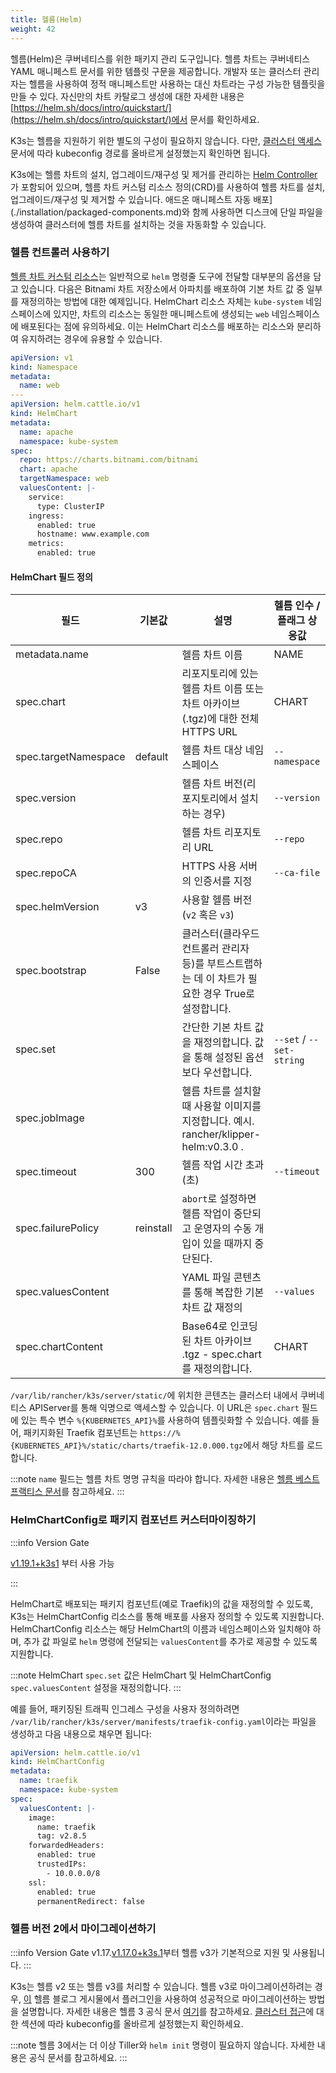 ```yaml
---
title: 헬름(Helm)
weight: 42
---
```


헬름(Helm)은 쿠버네티스를 위한 패키지 관리 도구입니다. 헬름 차트는 쿠버네티스 YAML 매니페스트 문서를 위한 템플릿 구문을 제공합니다. 개발자 또는 클러스터 관리자는 헬름을 사용하여 정적 매니페스트만 사용하는 대신 차트라는 구성 가능한 템플릿을 만들 수 있다. 자신만의 차트 카탈로그 생성에 대한 자세한 내용은 [https://helm.sh/docs/intro/quickstart/](https://helm.sh/docs/intro/quickstart/)에서 문서를 확인하세요.

K3s는 헬름을 지원하기 위한 별도의 구성이 필요하지 않습니다. 다만, [클러스터 액세스](./cluster-access.md) 문서에 따라 kubeconfig 경로를 올바르게 설정했는지 확인하면 됩니다.

K3s에는 헬름 차트의 설치, 업그레이드/재구성 및 제거를 관리하는 [Helm Controller](https://github.com/k3s-io/helm-controller/)가 포함되어 있으며, 헬름 차트 커스텀 리소스 정의(CRD)를 사용하여 헬름 차트를 설치, 업그레이드/재구성 및 제거할 수 있습니다. 애드온 매니페스트 자동 배포](./installation/packaged-components.md)와 함께 사용하면 디스크에 단일 파일을 생성하여 클러스터에 헬름 차트를 설치하는 것을 자동화할 수 있습니다.

### 헬름 컨트롤러 사용하기

[헬름 차트 커스텀 리소스](https://github.com/k3s-io/helm-controller#helm-controller)는 일반적으로 `helm` 명령줄 도구에 전달할 대부분의 옵션을 담고 있습니다. 다음은 Bitnami 차트 저장소에서 아파치를 배포하여 기본 차트 값 중 일부를 재정의하는 방법에 대한 예제입니다. HelmChart 리소스 자체는 `kube-system` 네임스페이스에 있지만, 차트의 리소스는 동일한 매니페스트에 생성되는 `web` 네임스페이스에 배포된다는 점에 유의하세요. 이는 HelmChart 리소스를 배포하는 리소스와 분리하여 유지하려는 경우에 유용할 수 있습니다.

```yaml
apiVersion: v1
kind: Namespace
metadata:
  name: web
---
apiVersion: helm.cattle.io/v1
kind: HelmChart
metadata:
  name: apache
  namespace: kube-system
spec:
  repo: https://charts.bitnami.com/bitnami
  chart: apache
  targetNamespace: web
  valuesContent: |-
    service:
      type: ClusterIP
    ingress:
      enabled: true
      hostname: www.example.com
    metrics:
      enabled: true
```

#### HelmChart 필드 정의

| 필드                 | 기본값    | 설명                                                                                               | 헬름 인수 / 플래그 상응값 |
| -------------------- | --------- | -------------------------------------------------------------------------------------------------- | ------------------------- |
| metadata.name        |           | 헬름 차트 이름                                                                                     | NAME                      |
| spec.chart           |           | 리포지토리에 있는 헬름 차트 이름 또는 차트 아카이브(.tgz)에 대한 전체 HTTPS URL                    | CHART                     |
| spec.targetNamespace | default   | 헬름 차트 대상 네임스페이스                                                                        | `--namespace`             |
| spec.version         |           | 헬름 차트 버전(리포지토리에서 설치하는 경우)                                                       | `--version`               |
| spec.repo            |           | 헬름 차트 리포지토리 URL                                                                           | `--repo`                  |
| spec.repoCA          |           | HTTPS 사용 서버의 인증서를 지정                                                                    | `--ca-file`               |
| spec.helmVersion     | v3        | 사용할 헬름 버전 (`v2` 혹은 `v3`)                                                                  |                           |
| spec.bootstrap       | False     | 클러스터(클라우드 컨트롤러 관리자 등)를 부트스트랩하는 데 이 차트가 필요한 경우 True로 설정합니다. |                           |
| spec.set             |           | 간단한 기본 차트 값을 재정의합니다. 값을 통해 설정된 옵션보다 우선합니다.                          | `--set` / `--set-string`  |
| spec.jobImage        |           | 헬름 차트를 설치할 때 사용할 이미지를 지정합니다. 예시. rancher/klipper-helm:v0.3.0 .              |                           |
| spec.timeout         | 300       | 헬름 작업 시간 초과(초)                                                                            | `--timeout`               |
| spec.failurePolicy   | reinstall | `abort`로 설정하면 헬름 작업이 중단되고 운영자의 수동 개입이 있을 때까지 중단된다.                 |                           |
| spec.valuesContent   |           | YAML 파일 콘텐츠를 통해 복잡한 기본 차트 값 재정의                                                 | `--values`                |
| spec.chartContent    |           | Base64로 인코딩된 차트 아카이브 .tgz - spec.chart를 재정의합니다.                                  | CHART                     |

`/var/lib/rancher/k3s/server/static/`에 위치한 콘텐츠는 클러스터 내에서 쿠버네티스 APIServer를 통해 익명으로 액세스할 수 있습니다. 이 URL은 `spec.chart` 필드에 있는 특수 변수 `%{KUBERNETES_API}%`를 사용하여 템플릿화할 수 있습니다. 예를 들어, 패키지화된 Traefik 컴포넌트는 `https://%{KUBERNETES_API}%/static/charts/traefik-12.0.000.tgz`에서 해당 차트를 로드합니다.

:::note
`name` 필드는 헬름 차트 명명 규칙을 따라야 합니다. 자세한 내용은 [헬름 베스트 프랙티스 문서](https://helm.sh/docs/chart_best_practices/conventions/#chart-names)를 참고하세요.
:::

### HelmChartConfig로 패키지 컴포넌트 커스터마이징하기

:::info Version Gate

[v1.19.1+k3s1](https://github.com/k3s-io/k3s/releases/tag/v1.19.1%2Bk3s1) 부터 사용 가능

:::

HelmChart로 배포되는 패키지 컴포넌트(예로 Traefik)의 값을 재정의할 수 있도록, K3s는 HelmChartConfig 리소스를 통해 배포를 사용자 정의할 수 있도록 지원합니다. HelmChartConfig 리소스는 해당 HelmChart의 이름과 네임스페이스와 일치해야 하며, 추가 값 파일로 `helm` 명령에 전달되는 `valuesContent`를 추가로 제공할 수 있도록 지원합니다.

:::note
HelmChart `spec.set` 값은 HelmChart 및 HelmChartConfig `spec.valuesContent` 설정을 재정의합니다.
:::

예를 들어, 패키징된 트래픽 인그레스 구성을 사용자 정의하려면 `/var/lib/rancher/k3s/server/manifests/traefik-config.yaml`이라는 파일을 생성하고 다음 내용으로 채우면 됩니다:

```yaml
apiVersion: helm.cattle.io/v1
kind: HelmChartConfig
metadata:
  name: traefik
  namespace: kube-system
spec:
  valuesContent: |-
    image:
      name: traefik
      tag: v2.8.5
    forwardedHeaders:
      enabled: true
      trustedIPs:
        - 10.0.0.0/8
    ssl:
      enabled: true
      permanentRedirect: false
```

### 헬름 버전 2에서 마이그레이션하기

:::info Version Gate
v1.17.[v1.17.0+k3s.1](https://github.com/k3s-io/k3s/releases/tag/v1.17.0%2Bk3s.1)부터 헬름 v3가 기본적으로 지원 및 사용됩니다.
:::

K3s는 헬름 v2 또는 헬름 v3를 처리할 수 있습니다. 헬름 v3로 마이그레이션하려는 경우, [이](https://helm.sh/blog/migrate-from-helm-v2-to-helm-v3/) 헬름 블로그 게시물에서 플러그인을 사용하여 성공적으로 마이그레이션하는 방법을 설명합니다. 자세한 내용은 헬름 3 공식 문서 [여기](https://helm.sh/docs/)를 참고하세요. [클러스터 접근](./cluster-access.md)에 대한 섹션에 따라 kubeconfig를 올바르게 설정했는지 확인하세요.

:::note
헬름 3에서는 더 이상 Tiller와 `helm init` 명령이 필요하지 않습니다. 자세한 내용은 공식 문서를 참고하세요.
:::
